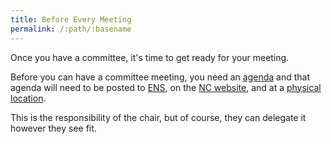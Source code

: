 ```yaml
---
title: Before Every Meeting
permalink: /:path/:basename
---
```


Once you have a committee,
it's time
to get ready
for your meeting.

Before you can have
a committee meeting,
you need an [agenda](create-agenda)
and that agenda
will need to be posted
to [ENS](early-notification-system),
on the [NC website](post-on-the-web),
and at a [physical location](post-physically).

This is the responsibility
of the chair,
but of course,
they can delegate it
however they see fit.
